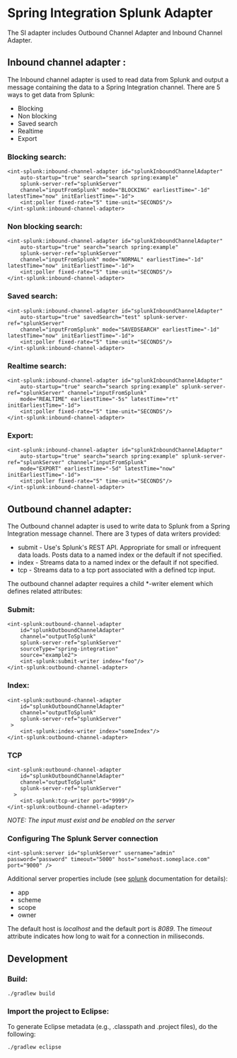 Spring Integration Splunk Adapter
=================================================

The SI adapter includes Outbound Channel Adapter and Inbound Channel Adapter.

Inbound channel adapter :
-----------------------------------------------------------------------------
The Inbound channel adapter is used to read data from Splunk and output a message containing the data to a Spring Integration channel. There are 5 ways to get data from Splunk:

* Blocking
* Non blocking
* Saved search
* Realtime
* Export


### Blocking search:

	<int-splunk:inbound-channel-adapter id="splunkInboundChannelAdapter"
		auto-startup="true" search="search spring:example"
		splunk-server-ref="splunkServer"
		channel="inputFromSplunk" mode="BLOCKING" earliestTime="-1d" latestTime="now" initEarliestTime="-1d">
		<int:poller fixed-rate="5" time-unit="SECONDS"/>
	</int-splunk:inbound-channel-adapter>

### Non blocking search:

	<int-splunk:inbound-channel-adapter id="splunkInboundChannelAdapter"
		auto-startup="true" search="search spring:example"
		splunk-server-ref="splunkServer"
		channel="inputFromSplunk" mode="NORMAL" earliestTime="-1d" latestTime="now" initEarliestTime="-1d">
		<int:poller fixed-rate="5" time-unit="SECONDS"/>
	</int-splunk:inbound-channel-adapter>

### Saved search:
 
	<int-splunk:inbound-channel-adapter id="splunkInboundChannelAdapter"
		auto-startup="true" savedSearch="test" splunk-server-ref="splunkServer"
		channel="inputFromSplunk" mode="SAVEDSEARCH" earliestTime="-1d" latestTime="now" initEarliestTime="-1d">
		<int:poller fixed-rate="5" time-unit="SECONDS"/>
	</int-splunk:inbound-channel-adapter>


### Realtime search:

	<int-splunk:inbound-channel-adapter id="splunkInboundChannelAdapter"
		auto-startup="true" search="search spring:example" splunk-server-ref="splunkServer" channel="inputFromSplunk"
		mode="REALTIME" earliestTime="-5s" latestTime="rt" initEarliestTime="-1d">
		<int:poller fixed-rate="5" time-unit="SECONDS"/>
	</int-splunk:inbound-channel-adapter>

### Export:


	<int-splunk:inbound-channel-adapter id="splunkInboundChannelAdapter"
		auto-startup="true" search="search spring:example" splunk-server-ref="splunkServer" channel="inputFromSplunk"
		mode="EXPORT" earliestTime="-5d" latestTime="now" initEarliestTime="-1d">
		<int:poller fixed-rate="5" time-unit="SECONDS"/>
	</int-splunk:inbound-channel-adapter>
	

Outbound channel adapter:
----------------------------------------------------------------------------------------------

The Outbound channel adapter is used to write data to Splunk from a Spring Integration message channel. There are 3 types of data writers provided:

* submit - Use's Splunk's REST API. Appropriate for small or infrequent data loads. Posts data to a named index or the default if not specified.
* index - Streams data to a named index or the default if not specified.
* tcp - Streams data to a tcp port associated with a defined tcp input.

The outbound channel adapter requires a child *-writer element which defines related attributes:

### Submit:

	<int-splunk:outbound-channel-adapter
		id="splunkOutboundChannelAdapter"
		channel="outputToSplunk"
		splunk-server-ref="splunkServer" 
		sourceType="spring-integration" 
		source="example2">
		<int-splunk:submit-writer index="foo"/>
	</int-splunk:outbound-channel-adapter>


### Index:

	<int-splunk:outbound-channel-adapter
		id="splunkOutboundChannelAdapter"
		channel="outputToSplunk" 
		splunk-server-ref="splunkServer"
	 >
		<int-splunk:index-writer index="someIndex"/>
	</int-splunk:outbound-channel-adapter>


### TCP

	<int-splunk:outbound-channel-adapter
		id="splunkOutboundChannelAdapter" 
		channel="outputToSplunk" 
		splunk-server-ref="splunkServer"
	  >
		<int-splunk:tcp-writer port="9999"/>
	</int-splunk:outbound-channel-adapter>
	
*NOTE: The input must exist and be enabled on the server*

### Configuring The Splunk Server connection

	<int-splunk:server id="splunkServer" username="admin" password="password" timeout="5000" host="somehost.someplace.com" port="9000" />
	
Additional server properties include (see [splunk](http://docs.splunk.com/Documentation/Splunk/latest) documentation for details): 

* app
* scheme
* scope
* owner

The default host is *localhost* and the default port is *8089*. The *timeout* attribute indicates how long to wait for a connection in miliseconds. 


Development
-----------------
### Build:

	./gradlew build

### Import the project to Eclipse:

To generate Eclipse metadata (e.g., .classpath and .project files), do the following:

	./gradlew eclipse
